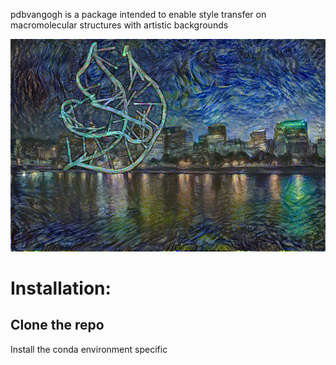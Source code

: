 pdbvangogh is a package intended to enable style transfer on macromolecular structures with artistic backgrounds


![Sample output of pdbvangogh for a Pre-Q1 Riboswitch overlaid on an image of the Portland, OR skyline in the style of Van Gogh's Starry Night.](https://github.com/rsmichael/pdbvangogh/blob/main/pdbvangogh_2l1v_pdx.png)

# Installation:

## Clone the repo

Install the conda environment specific
```python

```
